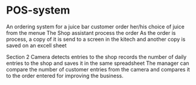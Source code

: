 # POS-system
An ordering system for a juice bar
customer order her/his choice of juice from the menue
The Shop assistant process the order
As the order is process, a copy of it is send to a screen in the kitech and another copy is saved on an excell sheet

Section 2
Camera detects entries to the shop
records the number of daily entries to the shop and saves it in the same spreadsheet
The manager can compare the number of customer entries from the camera and compares it to the order entered for improving the business. 
